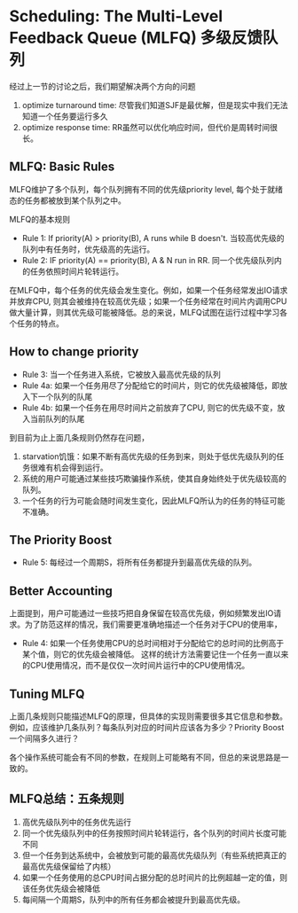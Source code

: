 # Scheduling: The Multi-Level Feedback Queue (MLFQ) 多级反馈队列
经过上一节的讨论之后，我们期望解决两个方向的问题
1. optimize turnaround time: 尽管我们知道SJF是最优解，但是现实中我们无法知道一个任务要运行多久
2. optimize response time: RR虽然可以优化响应时间，但代价是周转时间很长。
   
## MLFQ: Basic Rules
MLFQ维护了多个队列，每个队列拥有不同的优先级priority level, 每个处于就绪态的任务都被放到某个队列之中。
 
MLFQ的基本规则
* Rule 1: If priority(A) > priority(B), A runs while B doesn't. 当较高优先级的队列中有任务时，优先级高的先运行。
* Rule 2: IF priority(A) == priority(B), A & N run in RR. 同一个优先级队列内的任务依照时间片轮转运行。

在MLFQ中，每个任务的优先级会发生变化。例如，如果一个任务经常发出IO请求并放弃CPU, 则其会被维持在较高优先级；如果一个任务经常在时间片内调用CPU做大量计算，则其优先级可能被降低。总的来说，MLFQ试图在运行过程中学习各个任务的特点。

## How to change priority
* Rule 3: 当一个任务进入系统，它被放入最高优先级的队列
* Rule 4a: 如果一个任务用尽了分配给它的时间片，则它的优先级被降低，即放入下一个队列的队尾
* Rule 4b: 如果一个任务在用尽时间片之前放弃了CPU, 则它的优先级不变，放入当前队列的队尾

到目前为止上面几条规则仍然存在问题，
1. starvation饥饿：如果不断有高优先级的任务到来，则处于低优先级队列的任务很难有机会得到运行。
2. 系统的用户可能通过某些技巧欺骗操作系统，使其自身始终处于优先级较高的队列。
3. 一个任务的行为可能会随时间发生变化，因此MLFQ所认为的任务的特征可能不准确。

## The Priority Boost
* Rule 5: 每经过一个周期S，将所有任务都提升到最高优先级的队列。

## Better Accounting
上面提到，用户可能通过一些技巧把自身保留在较高优先级，例如频繁发出IO请求。为了防范这样的情况，我们需要更准确地描述一个任务对于CPU的使用率，
* Rule 4: 如果一个任务使用CPU的总时间相对于分配给它的总时间的比例高于某个值，则它的优先级会被降低。
这样的统计方法需要记住一个任务一直以来的CPU使用情况，而不是仅仅一次时间片运行中的CPU使用情况。

## Tuning MLFQ
上面几条规则只能描述MLFQ的原理，但具体的实现则需要很多其它信息和参数。例如，应该维护几条队列？每条队列对应的时间片应该各为多少？Priority Boost一个间隔多久进行？

各个操作系统可能会有不同的参数，在规则上可能略有不同，但总的来说思路是一致的。

## MLFQ总结：五条规则
1. 高优先级队列中的任务优先运行
2. 同一个优先级队列中的任务按照时间片轮转运行，各个队列的时间片长度可能不同
3. 但一个任务到达系统中，会被放到可能的最高优先级队列（有些系统把真正的最高优先级保留给了内核）
4. 如果一个任务使用的总CPU时间占据分配的总时间片的比例超越一定的值，则该任务优先级会被降低
5. 每间隔一个周期S，队列中的所有任务都会被提升到最高优先级。

